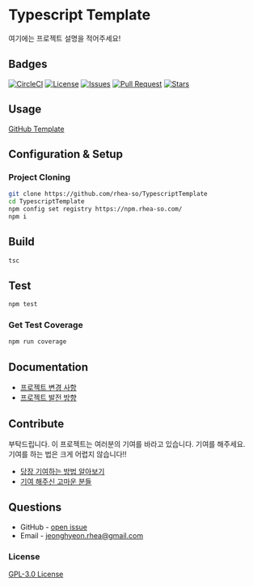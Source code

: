 # Typescript Template

여기에는 프로젝트 설명을 적어주세요!

## Badges

<!-- Badges -->
[![CircleCI](https://circleci.com/gh/rhea-so/TypescriptTemplate/tree/main.svg?style=svg)](https://circleci.com/gh/rhea-so/TypescriptTemplate/tree/main)
[![License](https://img.shields.io/github/license/rhea-so/TypescriptTemplate)](https://raw.githubusercontent.com/rhea-so/TypescriptTemplate/main/LICENSE)
[![Issues](https://img.shields.io/github/issues/rhea-so/TypescriptTemplate)](https://github.com/rhea-so/TypescriptTemplate/issues)
[![Pull Request](https://img.shields.io/github/issues-pr/rhea-so/TypescriptTemplate)](https://github.com/rhea-so/TypescriptTemplate/pulls)
[![Stars](https://img.shields.io/github/stars/rhea-so/TypescriptTemplate)](https://github.com/rhea-so/TypescriptTemplate)

## Usage

[GitHub Template](https://velog.io/@bgm537/Github%EC%9D%98-%EC%83%88%EB%A1%9C%EC%9A%B4-%EA%B8%B0%EB%8A%A5-Template-repository-%EC%97%90-%EB%8C%80%ED%95%B4-%EC%95%8C%EC%95%84%EB%B3%B4%EC%9E%90-fsjwpt0x00)

## Configuration & Setup

### Project Cloning

```sh
git clone https://github.com/rhea-so/TypescriptTemplate
cd TypescriptTemplate
npm config set registry https://npm.rhea-so.com/
npm i
```

## Build 

```sh
tsc
```

## Test

```sh
npm test
```

### Get Test Coverage

```sh
npm run coverage
```

## Documentation

* [프로젝트 변경 사항](https://github.com/rhea-so/TypescriptTemplate/blob/main/CHANGELOG.md)
* [프로젝트 발전 방향](https://github.com/rhea-so/TypescriptTemplate/blob/main/ROADMAP.md)

## Contribute

부탁드립니다. 이 프로젝트는 여러분의 기여를 바라고 있습니다. 기여를 해주세요.  
기여를 하는 법은 크게 어렵지 않습니다!!

* [당장 기여하는 방법 알아보기](https://github.com/rhea-so/TypescriptTemplate/blob/main/CONTRIBUTING.md)
* [기여 해주신 고마운 분들](https://github.com/rhea-so/TypescriptTemplate/blob/main/CONTRIBUTORS.md)

## Questions

* GitHub - [open issue](https://github.com/rhea-so/TypescriptTemplate/issues)
* Email - [jeonghyeon.rhea@gmail.com](mailto:jeonghyeon.rhea@gmail.com?subject=[GitHub]%20Project%20Moon%20Community-Question)

### License

[GPL-3.0 License](https://github.com/rhea-so/TypescriptTemplate/blob/main/LICENSE)
